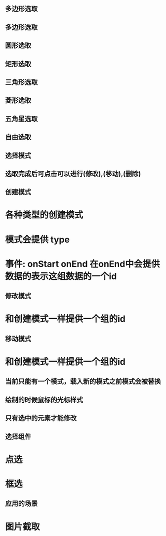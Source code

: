 ## 多边形选取

## 多边形选取
## 圆形选取
## 矩形选取
## 三角形选取
## 菱形选取
## 五角星选取
## 自由选取
## 选择模式

## 选取完成后可点击可以进行(修改),(移动),(删除)

## 创建模式
 # 各种类型的创建模式
 # 模式会提供 type
 # 事件: onStart onEnd 在onEnd中会提供数据的表示这组数据的一个id

## 修改模式
 # 和创建模式一样提供一个组的id
 
## 移动模式
 # 和创建模式一样提供一个组的id 
 
## 当前只能有一个模式，载入新的模式之前模式会被替换 

## 绘制的时候鼠标的光标样式
## 只有选中的元素才能修改

## 选择组件
 # 点选
 # 框选
 
## 应用的场景
 # 图片截取 
